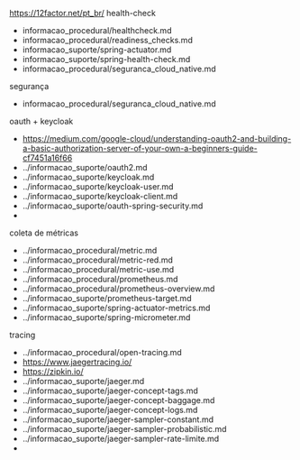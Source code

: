 https://12factor.net/pt_br/
health-check
 * informacao_procedural/healthcheck.md
 * informacao_procedural/readiness_checks.md
 * informacao_suporte/spring-actuator.md
 * informacao_suporte/spring-health-check.md
 * informacao_procedural/seguranca_cloud_native.md

segurança
 * informacao_procedural/seguranca_cloud_native.md

oauth + keycloak
 * https://medium.com/google-cloud/understanding-oauth2-and-building-a-basic-authorization-server-of-your-own-a-beginners-guide-cf7451a16f66
 * ../informacao_suporte/oauth2.md
 * ../informacao_suporte/keycloak.md
 * ../informacao_suporte/keycloak-user.md
 * ../informacao_suporte/keycloak-client.md
 * ../informacao_suporte/oauth-spring-security.md
 * 

coleta de métricas 
 * ../informacao_procedural/metric.md
 * ../informacao_procedural/metric-red.md
 * ../informacao_procedural/metric-use.md
 * ../informacao_procedural/prometheus.md
 * ../informacao_procedural/prometheus-overview.md
 * ../informacao_suporte/prometheus-target.md
 * ../informacao_suporte/spring-actuator-metrics.md
 * ../informacao_suporte/spring-micrometer.md
 
 tracing
 * ../informacao_procedural/open-tracing.md
 * https://www.jaegertracing.io/
 * https://zipkin.io/
 * ../informacao_suporte/jaeger.md
 * ../informacao_suporte/jaeger-concept-tags.md
 * ../informacao_suporte/jaeger-concept-baggage.md
 * ../informacao_suporte/jaeger-concept-logs.md
 * ../informacao_suporte/jaeger-sampler-constant.md
 * ../informacao_suporte/jaeger-sampler-probabilistic.md
 * ../informacao_suporte/jaeger-sampler-rate-limite.md
 * 

